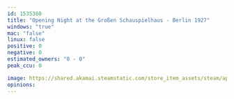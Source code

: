 ```yaml
---
id: 1535360
title: "Opening Night at the Großen Schauspielhaus - Berlin 1927"
windows: "true"
mac: "false"
linux: false
positive: 0
negative: 0
estimated_owners: "0 - 0"
peak_ccu: 0

image: https://shared.akamai.steamstatic.com/store_item_assets/steam/apps/1535360/header.jpg?t=1620120462
opinions:
---
```

